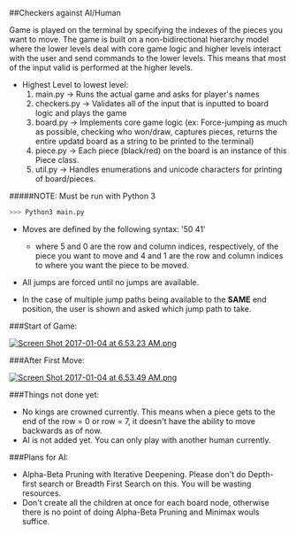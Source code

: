 ##Checkers against AI/Human

Game is played on the terminal by specifying the indexes of the pieces you want to move. The game is built on a non-bidirectional hierarchy model where the lower levels deal with core game logic and higher levels interact with the user and send commands to the lower levels. This means that most of the input valid is performed at the higher levels. 

* Highest Level to lowest level:
	1. main.py -> Runs the actual game and asks for player's names
	2. checkers.py -> Validates all of the input that is inputted to board logic and plays the game
	3. board.py -> Implements core game logic (ex: Force-jumping as much as possible, checking who won/draw,
			captures pieces, returns the entire updatd board as a string to be printed to the terminal)
	4. piece.py -> Each piece (black/red) on the board is an instance of this Piece class. 
	5. util.py -> Handles enumerations and unicode characters for printing of board/pieces.

#####NOTE: Must be run with Python 3

```Python
>>> Python3 main.py
```

* Moves are defined by the following syntax: '50 41' 
	* where 5 and 0 are the row and column indices, respectively, of the piece you want to move and 4 and 1 are the row and column indices to where you want the piece to be moved.

* All jumps are forced until no jumps are available.
* In the case of multiple jump paths being available to the **SAME** end position, the user is shown and asked which jump path to take. 

###Start of Game:

[![Screen Shot 2017-01-04 at 6.53.23 AM.png](https://s23.postimg.org/spu38nnhn/Screen_Shot_2017_01_04_at_6_53_23_AM.png)](https://postimg.org/image/dtvk12c2v/)

###After First Move:

[![Screen Shot 2017-01-04 at 6.53.49 AM.png](https://s27.postimg.org/49m6j5mhv/Screen_Shot_2017_01_04_at_6_53_49_AM.png)](https://postimg.org/image/5onr7vnkv/)

###Things not done yet:
* No kings are crowned currently. This means when a piece gets to the end of the row = 0 or row = 7, it doesn't have the ability to move backwards as of now.
* AI is not added yet. You can only play with another human currently.

###Plans for AI:
* Alpha-Beta Pruning with Iterative Deepening. Please don't do Depth-first search or Breadth First Search on this. You will be wasting resources. 
* Don't create all the children at once for each board node, otherwise there is no point of doing Alpha-Beta Pruning and Minimax wouls suffice. 
